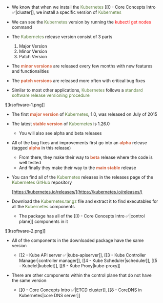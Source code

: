 - We know that when we install the <span style="color:#5c7e3e">Kubernetes</span> [[0 - Core Concepts Intro ✅|cluster]], we install a specific version of <span style="color:#5c7e3e">Kubernetes</span>

- We can see the <span style="color:#5c7e3e">Kubernetes</span> version by running the <span style="color:red">kubectl get nodes</span> command

- The <span style="color:#5c7e3e">Kubernetes</span> release version consist of 3 parts
	1. Major Version
	2. Minor Version
	3. Patch Version

- The <b><span style="color:#d46644">minor versions</span></b> are released every few months with new features and functionalities

- The <b><span style="color:#d46644">patch versions</span></b> are released more often with critical bug fixes

- Similar to most other applications, <span style="color:#5c7e3e">Kubernetes</span> follows a <span style="color:#5c7e3e">standard software release versioning procedure</span>

![[ksoftware-1.png]]

- The first <b><span style="color:#d46644">major version</span></b> of <span style="color:#5c7e3e">Kubernetes</span>, 1.0, was released on July of 2015

- The latest <b><span style="color:#d46644">stable version</span></b> of <span style="color:#5c7e3e">Kubernetes</span> is 1.26.0
	- You will also see alpha and beta releases

- All of the bug fixes and improvements first go into an <b><span style="color:#d46644">alpha</span></b> release (tagged <b><span style="color:#d46644">alpha</span></b> in this release)
	- From there, they make their way to <b><span style="color:#d46644">beta</span></b> release where the code is well tested
	- And finally they make their way to the <b><span style="color:#d46644">main stable</span></b> release

- You can find all of the <span style="color:#5c7e3e">Kubernetes</span> releases in the releases page of the <span style="color:#5c7e3e">Kubernetes</span> <span style="color:#5c7e3e">GitHub</span> repository

	[https://kubernetes.io/releases/](https://kubernetes.io/releases/)

- Download the <span style="color:#5c7e3e">Kubernetes.tar.gz</span> file and extract it to find executables for all the <span style="color:#5c7e3e">Kubernetes</span> components
	- The package has all of the [[0 - Core Concepts Intro ✅|control plane]] components in it

![[ksoftware-2.png]]

- All of the components in the downloaded package have the same version
	- [[2 - Kube API server ✅|kube-apiserver]], [[3 - Kube Controller Manager|controller manager]], [[4 - Kube Scheduler|scheduler]], [[5 - Kubelet|kubelet]], [[6 - Kube Proxy|kube-proxy]]

- There are other components within the control plane that do not have the same version
	- [[0 - Core Concepts Intro ✅|ETCD cluster]], [[8 - CoreDNS in Kubernetes|core DNS server]]